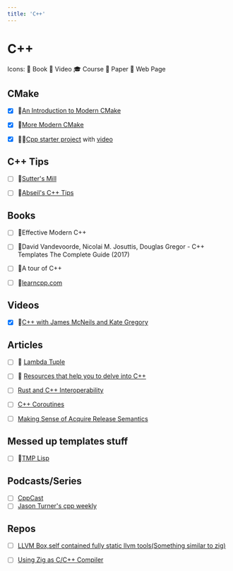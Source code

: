 ```yaml
---
title: 'C++'
---
```


# C++

Icons: 📘 Book 🎥 Video 🎓 Course 📄 Paper 🔗 Web Page

## CMake

-   [x] 📘[An Introduction to Modern CMake](https://cliutils.gitlab.io/modern-cmake/)

-   [x] 📘[More Modern CMake](https://hsf-training.github.io/hsf-training-cmake-webpage/)

-   [x] 🎥🔗[Cpp starter project](https://github.com/cpp-best-practices/cpp_starter_project)
        with [video](https://www.youtube.com/watch?v=YbgH7yat-Jo)

## C++ Tips

-   [ ] 🔗[Sutter's Mill](https://herbsutter.com/gotw/)

-   [ ] 🔗[Abseil's C++ Tips](https://abseil.io/tips/)

## Books

-   [ ] 📘Effective Modern C++
-   [ ] 📘David Vandevoorde, Nicolai M. Josuttis, Douglas Gregor - C++ Templates
        The Complete Guide (2017)
-   [ ] 📘A tour of C++

-   [ ] 📘[learncpp.com](https://www.learncpp.com/)

## Videos

-   [x] 🎥[C++ with James McNeils and Kate Gregory](https://youtube.com/playlist?list=PLB_QFf1fzn9O_22Q-P4xNajxIlbY3aCQk)

## Articles

-   [ ] 🔗
        [Lambda Tuple](https://groundswellaudio.github.io/posts/cpp_lambda_tuple/)

-   [ ] 🔗
        [Resources that help you to delve into C++](https://lesleylai.info/en/delve_into_cpp/)

-   [ ] [Rust and C++ Interoperability](https://news.ycombinator.com/item?id=33590308)
-   [ ] [C++ Coroutines](https://news.ycombinator.com/item?id=34898130)
-   [ ] [Making Sense of Acquire Release Semantics](https://davekilian.com/acquire-release.html)

## Messed up templates stuff

-   [ ] 🔗[TMP Lisp](https://github.com/tdp2110/TmpLisp)

## Podcasts/Series

-   [ ] [CppCast](https://cppcast.com/)
-   [ ] [Jason Turner's cpp weekly](https://youtube.com/playlist?list=PLs3KjaCtOwSZ2tbuV1hx8Xz-rFZTan2J1)

## Repos

- [ ] [LLVM Box,self contained fully static llvm tools(Something similar to zig)](https://github.com/rsms/llvmbox)
- [ ] [Using Zig as C/C++ Compiler](https://zig.news/kristoff/compile-a-c-c-project-with-zig-368j)

